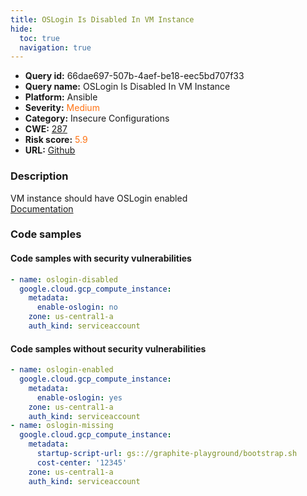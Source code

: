 ```yaml
---
title: OSLogin Is Disabled In VM Instance
hide:
  toc: true
  navigation: true
---
```


<style>
  .highlight .hll {
    background-color: #ff171742;
  }
  .md-content {
    max-width: 1100px;
    margin: 0 auto;
  }
</style>

-   **Query id:** 66dae697-507b-4aef-be18-eec5bd707f33
-   **Query name:** OSLogin Is Disabled In VM Instance
-   **Platform:** Ansible
-   **Severity:** <span style="color:#ff7213">Medium</span>
-   **Category:** Insecure Configurations
-   **CWE:** <a href="https://cwe.mitre.org/data/definitions/287.html" onclick="newWindowOpenerSafe(event, 'https://cwe.mitre.org/data/definitions/287.html')">287</a>
-   **Risk score:** <span style="color:#ff7213">5.9</span>
-   **URL:** [Github](https://github.com/Checkmarx/kics/tree/master/assets/queries/ansible/gcp/oslogin_is_disabled_for_vm_instance)

### Description
VM instance should have OSLogin enabled<br>
[Documentation](https://docs.ansible.com/ansible/latest/collections/google/cloud/gcp_compute_instance_module.html)

### Code samples
#### Code samples with security vulnerabilities
```yaml title="Positive test num. 1 - yaml file" hl_lines="4"
- name: oslogin-disabled
  google.cloud.gcp_compute_instance:
    metadata:
      enable-oslogin: no
    zone: us-central1-a
    auth_kind: serviceaccount

```


#### Code samples without security vulnerabilities
```yaml title="Negative test num. 1 - yaml file"
- name: oslogin-enabled
  google.cloud.gcp_compute_instance:
    metadata:
      enable-oslogin: yes
    zone: us-central1-a
    auth_kind: serviceaccount
- name: oslogin-missing
  google.cloud.gcp_compute_instance:
    metadata:
      startup-script-url: gs:://graphite-playground/bootstrap.sh
      cost-center: '12345'
    zone: us-central1-a
    auth_kind: serviceaccount

```


